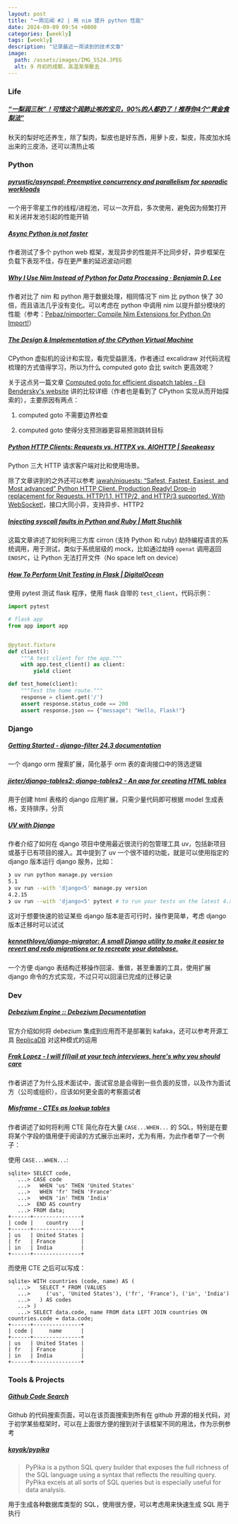 ```yaml
---
layout: post
title: "一周见闻 #2 | 用 nim 提升 python 性能"
date: 2024-09-09 09:54 +0800
categories: [weekly]
tags: [weekly]
description: "记录最近一周读到的技术文章"
image:
  path: /assets/images/IMG_5524.JPEG
  alt: 9 月初的成都，高温渐渐散去
---
```




### Life

##### [“一梨润三秋”！可惜这个润肺止咳的宝贝，90%的人都扔了！推荐你4个“黄金食梨法”](https://mp.weixin.qq.com/s/mleuZOi1SMCdLxE9VgXqKQ) 

秋天的梨好吃还养生，除了梨肉，梨皮也是好东西，用萝卜皮，梨皮，陈皮加水炖出来的三皮汤，还可以清热止咳



### Python

##### [pyrustic/asyncpal: Preemptive concurrency and parallelism for sporadic workloads](https://github.com/pyrustic/asyncpal) 

一个用于零星工作的线程/进程池，可以一次开启，多次使用，避免因为频繁打开和关闭并发池引起的性能开销



##### [Async Python is not faster](https://calpaterson.com/async-python-is-not-faster.html) 

作者测试了多个 python web 框架，发现异步的性能并不比同步好，异步框架在负载下表现不佳，存在更严重的延迟波动问题



##### [Why I Use Nim Instead of Python for Data Processing · Benjamin D. Lee](https://benjamindlee.com/posts/2021/why-i-use-nim-instead-of-python-for-data-processing/) 

作者对比了 nim 和 python 用于数据处理，相同情况下 nim 比 python 快了 30 倍，而且语法几乎没有变化。可以考虑在 python 中调用 nim 以提升部分模块的性能（参考：[Pebaz/nimporter: Compile Nim Extensions for Python On Import!](https://github.com/Pebaz/nimporter)）



##### [The Design &amp; Implementation of the CPython Virtual Machine](https://blog.codingconfessions.com/p/cpython-vm-internals) 

CPython 虚拟机的设计和实现，看完受益匪浅，作者通过 excalidraw 对代码流程梳理的方式值得学习，所以为什么 computed goto 会比 switch 更高效呢？

关于这点另一篇文章 [Computed goto for efficient dispatch tables - Eli Bendersky's website](https://eli.thegreenplace.net/2012/07/12/computed-goto-for-efficient-dispatch-tables) 讲的比较详细（作者也是看到了 CPython 实现从而开始探索的），主要原因有两点：

1. computed goto 不需要边界检查

2. computed goto 使得分支预测器更容易预测跳转目标



##### [Python HTTP Clients: Requests vs. HTTPX vs. AIOHTTP \| Speakeasy](https://www.speakeasy.com/post/python-http-clients-requests-vs-httpx-vs-aiohttp) 

Python 三大 HTTP 请求客户端对比和使用场景。

除了文章讲到的之外还可以参考 [jawah/niquests: “Safest, Fastest, Easiest, and Most advanced” Python HTTP Client. Production Ready! Drop-in replacement for Requests. HTTP/1.1, HTTP/2, and HTTP/3 supported. With WebSocket!](https://github.com/jawah/niquests "jawah/niquests: “Safest, Fastest, Easiest, and Most advanced” Python HTTP Client. Production Ready! Drop-in replacement for Requests. HTTP/1.1, HTTP/2, and HTTP/3 supported. With WebSocket!")，接口大同小异，支持异步、HTTP2



##### [Injecting syscall faults in Python and Ruby \| Matt Stuchlik](https://blog.mattstuchlik.com/2024/09/08/injecting-syscall-faults.html) 

这篇文章讲述了如何利用三方库 cirron (支持 Python 和 ruby) 劫持编程语言的系统调用，用于测试，类似于系统层级的 mock，比如通过劫持 `openat` 调用返回 `ENOSPC`，让 Python 无法打开文件（No space left on device）



##### [How To Perform Unit Testing in Flask \| DigitalOcean](https://www.digitalocean.com/community/tutorials/unit-test-in-flask)

使用 pytest 测试 flask 程序，使用 flask 自带的 `test_client`，代码示例：

```python
import pytest

# flask app
from app import app 


@pytest.fixture
def client():
    """A test client for the app."""
    with app.test_client() as client:
        yield client

def test_home(client):
    """Test the home route."""
    response = client.get('/')
    assert response.status_code == 200
    assert response.json == {"message": "Hello, Flask!"}
```



### Django

##### [Getting Started - django-filter 24.3 documentation](https://django-filter.readthedocs.io/en/stable/guide/usage.html)

一个 django orm 搜索扩展，简化基于 orm 表的查询接口中的筛选逻辑



##### [jieter/django-tables2: django-tables2 - An app for creating HTML tables](https://github.com/jieter/django-tables2) 

用于创建 html 表格的 django 应用扩展，只需少量代码即可根据 model 生成表格，支持排序，分页



##### [UV with Django](https://blog.pecar.me/uv-with-django?utm_campaign=Django%2BNewsletter&utm_medium=email&utm_source=Django_Newsletter_250)

作者介绍了如何在 django 项目中使用最近很流行的包管理工具 uv，包括新项目或基于已有项目的接入。其中提到了 uv 一个很不错的功能，就是可以使用指定的 django 版本运行 django 服务，比如：

```bash
❯ uv run python manage.py version
5.1
❯ uv run --with 'django<5' manage.py version
4.2.15
❯ uv run --with 'django<5' pytest # to run your tests on the latest 4.x version
```

这对于想要快速的验证某些 django 版本是否可行时，操作更简单，考虑 django 版本迁移时可以试试



##### [kennethlove/django-migrator: A small Django utility to make it easier to revert and redo migrations or to recreate your database.](https://github.com/kennethlove/django-migrator?utm_campaign=Django%2BNewsletter&utm_medium=email&utm_source=Django_Newsletter_250)

一个方便 django 表结构迁移操作回滚、重做，甚至重置的工具，使用扩展 django 命令的方式实现，不过只可以回滚已完成的迁移记录



### Dev

##### [Debezium Engine :: Debezium Documentation](https://debezium.io/documentation/reference/stable/development/engine.html) 

官方介绍如何将 debezium 集成到应用而不是部署到 kafaka，还可以参考开源工具  [ReplicaDB](https://github.com/osalvador/ReplicaDB/blob/a403483372dc0f8e9d53dd383c6ee0791c7887f8/src/main/java/org/replicadb/ReplicaDBCDC.java) 对这种模式的运用



##### [Frak Lopez - I will f(l)ail at your tech interviews, here's why you should care](https://fraklopez.com/noodlings/2024-08-25-i-will-fail-your-technicals/) 

作者讲述了为什么技术面试中，面试官总是会得到一些负面的反馈，以及作为面试方（公司或组织），应该如何更全面的考察面试者



##### [Misframe - CTEs as lookup tables](https://misfra.me/2023/ctes-as-lookup-tables/)

作者讲述了如何将利用 CTE 简化存在大量 `CASE...WHEN...` 的 SQL，特别是在要将某个字段的值用便于阅读的方式展示出来时，尤为有用，为此作者举了一个例子：

使用 `CASE...WHEN...`:

```
sqlite> SELECT code,
   ...> CASE code 
   ...>   WHEN 'us' THEN 'United States'
   ...>   WHEN 'fr' THEN 'France'
   ...>   WHEN 'in' THEN 'India'
   ...>  END AS country
   ...> FROM data;
+------+---------------+
| code |    country    |
+------+---------------+
| us   | United States |
| fr   | France        |
| in   | India         |
+------+---------------+
```

而使用 CTE 之后可以写成：

```
sqlite> WITH countries (code, name) AS (
   ...>   SELECT * FROM (VALUES
   ...>     ('us', 'United States'), ('fr', 'France'), ('in', 'India')
   ...>   ) AS codes
   ...> )
   ...> SELECT data.code, name FROM data LEFT JOIN countries ON countries.code = data.code;
+------+---------------+
| code |     name      |
+------+---------------+
| us   | United States |
| fr   | France        |
| in   | India         |
+------+---------------+
```



### Tools & Projects

##### [Github Code Search](https://github.com/search?type=code&auto_enroll=true) 

Github 的代码搜索页面，可以在该页面搜索到所有在 github 开源的相关代码，对于初学某些框架时，可以在上面很方便的搜到对于该框架不同的用法，作为示例参考



##### [kayak/pypika](https://github.com/kayak/pypika)

> PyPika is a python SQL query builder that exposes the full richness of the SQL language using a syntax that reflects the resulting query. PyPika excels at all sorts of SQL queries but is especially useful for data analysis.

用于生成各种数据库类型的 SQL，使用很方便，可以考虑用来快速生成 SQL 用于执行

